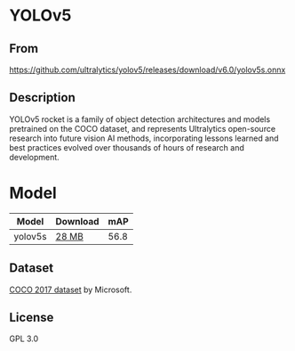 <!--- SPDX-License-Identifier: GPL-3.0 -->

# YOLOv5

## From

<https://github.com/ultralytics/yolov5/releases/download/v6.0/yolov5s.onnx>

## Description
YOLOv5 rocket is a family of object detection architectures and models pretrained on the COCO dataset, and represents Ultralytics open-source research into future vision AI methods, incorporating lessons learned and best practices evolved over thousands of hours of research and development.

# Model
|Model              |Download                   |mAP                |
|-------------------|:--------------------------|:------------------|
|yolov5s            |[28 MB](yolov5s.onnx)      |56.8               |

## Dataset
[COCO 2017 dataset](http://cocodataset.org) by Microsoft.

## License
GPL 3.0
